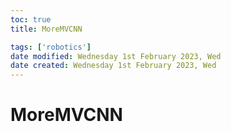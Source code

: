 ```yaml
---
toc: true
title: MoreMVCNN

tags: ['robotics']
date modified: Wednesday 1st February 2023, Wed
date created: Wednesday 1st February 2023, Wed
---
```


# MoreMVCNN




